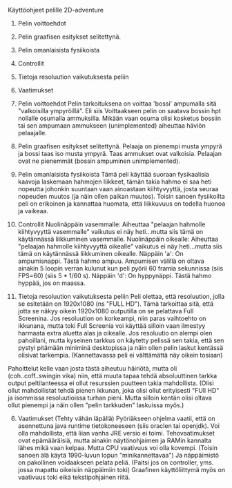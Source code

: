 
Käyttöohjeet pelille 2D-adventure

1. Pelin voittoehdot
2. Pelin graafisen esitykset selitettynä.
3. Pelin omanlaisista fysiikoista
4. Controllit
5. Tietoja resoluution vaikutuksesta peliin
6. Vaatimukset



1. Pelin voittoehdot
Pelin tarkoituksena on voittaa 'bossi' ampumalla sitä "valkoisilla ympyröillä". Eli siis Voittaakseen pelin on saatava bossin hpt nollalle osumalla ammuksilla.
Mikään vaan osuma olisi kosketus bossiin tai sen ampumaan ammukseen (unimplemented) aiheuttaa häviön pelaajalle.


2. Pelin graafisen esitykset selitettynä.
Pelaaja on pienempi musta ympyrä ja bossi taas iso musta ympyrä.
Taas ammukset ovat valkoisia. Pelaajan ovat ne pienemmät (bossin ampuminen unimplemented).


3. Pelin omanlaisista fysiikoista
Tämä peli käyttää suoraan fysikaalisia kaavoja laskemaan hahmojen liikkeet, tämän takia hahmo ei saa heti nopeutta johonkin suuntaan vaan ainoastaan kiihtyvyyttä, josta seuraa nopeuden muutos (ja näin ollen paikan muutos).
Toisin sanoen fysiikoilta peli on erikoinen ja kannattaa huomata, että liikkuvuus on todella huonoa ja vaikeaa.


4. Controllit
Nuolinäppäin vasemmalle: Aiheuttaa "pelaajan hahmolle kiihtyvyyttä vasemmalle" vaikutus ei näy heti...mutta siis tämä on käytännässä liikkuminen vasemmalle.
Nuolinäppäin oikealle: Aiheuttaa "pelaajan hahmolle kiihtyvyyttä oikealle" vaikutus ei näy heti...mutta siis tämä on käytännässä liikkuminen oikealle.
Näppäin 'a': On ampumisnappi. Tästä hahmo ampuu. Ampumisen välillä on oltava ainakin 5 loopin verran kulunut kun peli pyörii 60 framia sekunnissa (siis FPS=60) (siis 5 * 1/60 s).
Näppäin 'd': On hyppynäppi. Tästä hahmo hyppää, jos on maassa.


5. Tietoja resoluution vaikutuksesta peliin
Peli olettaa, että resoluution, jolla se esitetään on 1920x1080 (ns "FULL HD").
Tämä tarkoittaa sitä, että jotta se näkyy oikein 1920x1080 outputilla on se pelattava Full Screenina.
Jos resoluution on korkeampi, niin paras vaihtoehto on ikkunana, mutta toki Full Screenia voi käyttää silloin vaan ilmestyy harmaata extra aluetta alas ja oikealle.
Jos resoluutio on alempi olen pahoillani, mutta kyseinen tarkkus on käytetty pelissä sen takia, että sen pystyi pitämään miniminä desktopissa ja näin ollen pelin laskut kentässä olisivat tarkempia. (Kannettavassa peli ei välttämättä näy oikein tosiaan)

Pahoittelut kelle vaan josta tästä aiheutuu häiriötä, mutta oli (coh..coff..swingin vika) niin, että muuta tapaa tehdä absoluuttinen tarkka output peltilanteessa ei ollut resurssien puutteen takia mahdollista.
(Olisi ollut mahdollistat tehdä pienen ikkunan, joka olisi ollut erityisesti "FUll HD" ja isommissa resoluutioissa turhan pieni. Mutta silloin kentän olisi oltava ollut pienempi ja näin ollen "pelin tarkkuden" laskuissa myös.)


6. Vaatimukset
(Tehty vähän läpällä)
Pyöriäkseen ohjelma vaatii, että on asennettuna java runtime tietokoneeseen (siis oraclen tai openjdk). Voi olla mahdollista, että liian vanha JRE versio ei toimi.
Tehovaatimukset ovat epämääräisiä, mutta ainakin näytönohjaimen ja RAMin kannalta lähes mikä vaan kelpaa. Mutta CPU vaativuus voi olla kovempi. (Toisin sanoen älä käytä 1990-luvun lopun "minikannettavaa")
Ja näppäimistö on pakollinen voidaakseen pelata peliä. (Paitsi jos on controller, yms. jossa mapattu oikeisiin näppäimiin toki)
Graafinen käyttöliittymä myös on vaativuus toki eikä tekstipohjainen riitä.